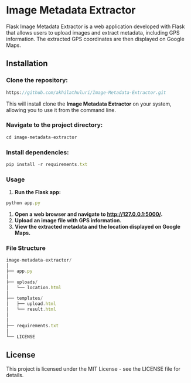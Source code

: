 # Image Metadata Extractor

Flask Image Metadata Extractor is a web application developed with Flask that allows users to upload images and extract metadata, including GPS information. The extracted GPS coordinates are then displayed on Google Maps.

## **Installation**

### **Clone the repository:**

```jsx
https://github.com/akhilathuluri/Image-Metadata-Extractor.git
```

This will install clone the  **Image Metadata Extractor** on your system, allowing you to use it from the command line.

### **Navigate to the project directory:**

```jsx
cd image-metadata-extractor
```

### **Install dependencies:**

```jsx
pip install -r requirements.txt
```

### **Usage**

1. **Run the Flask app:**

```jsx
python app.py
```

1. **Open a web browser and navigate to http://127.0.0.1:5000/.**
2. **Upload an image file with GPS information.**
3. **View the extracted metadata and the location displayed on Google Maps.**

### **File Structure**

```jsx
image-metadata-extractor/
│
├── app.py
│
├── uploads/
│   └── location.html
│
├── templates/
│   ├── upload.html
│   └── result.html
│
│
├── requirements.txt
│
└── LICENSE

```

## **License**

This project is licensed under the MIT License - see the LICENSE file for details.
